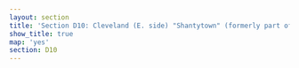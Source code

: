 ```yaml
---
layout: section
title: 'Section D10: Cleveland (E. side) "Shantytown" (formerly part of Miles Heights)'
show_title: true
map: 'yes'
section: D10
---
```

